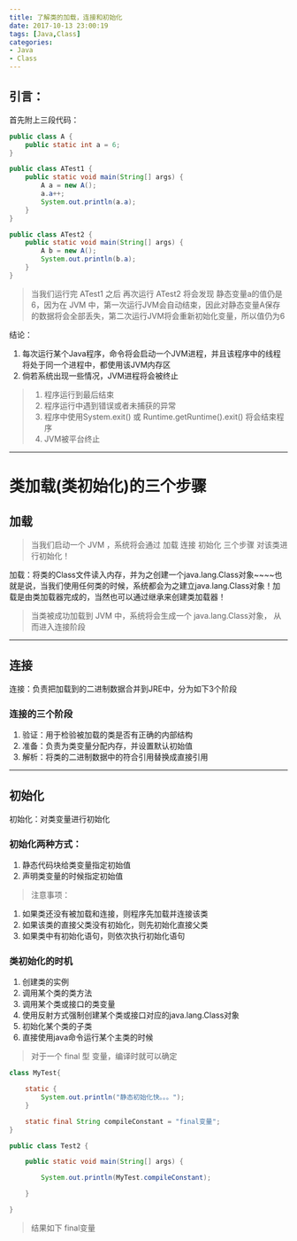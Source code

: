 ```yaml
---
title: 了解类的加载，连接和初始化
date: 2017-10-13 23:00:19
tags: [Java,Class]
categories:
- Java
- Class
---
```



## 引言：

首先附上三段代码：

```Java
public class A {
	public static int a = 6;
}
```

```Java
public class ATest1 {
	public static void main(String[] args) {
		A a = new A();
		a.a++;
		System.out.println(a.a);
	}
}
```

```Java
public class ATest2 {
	public static void main(String[] args) {
		A b = new A();
		System.out.println(b.a);
	}
}
```

> 当我们运行完 ATest1 之后 再次运行 ATest2 将会发现 静态变量a的值仍是6，因为在 JVM 中，第一次运行JVM会自动结束，因此对静态变量A保存的数据将会全部丢失，第二次运行JVM将会重新初始化变量，所以值仍为6

结论：
1. 每次运行某个Java程序，命令将会启动一个JVM进程，并且该程序中的线程将处于同一个进程中，都使用该JVM内存区
2. 倘若系统出现一些情况，JVM进程将会被终止
> 1. 程序运行到最后结束
> 2. 程序运行中遇到错误或者未捕获的异常
> 3. 程序中使用System.exit() 或 Runtime.getRuntime().exit() 将会结束程序
> 4. JVM被平台终止

<!-- more -->
------

# 类加载(类初始化)的三个步骤

## 加载
> 当我们启动一个 JVM ，系统将会通过 加载 连接 初始化 三个步骤 对该类进行初始化！

加载：将类的Class文件读入内存，并为之创建一个java.lang.Class对象~~~~也就是说，当我们使用任何类的时候，系统都会为之建立java.lang.Class对象！加载是由类加载器完成的，当然也可以通过继承来创建类加载器！



> 当类被成功加载到 JVM 中，系统将会生成一个 java.lang.Class对象， 从而进入连接阶段

------------


## 连接
连接：负责把加载到的二进制数据合并到JRE中，分为如下3个阶段

### 连接的三个阶段
1. 验证：用于检验被加载的类是否有正确的内部结构
2. 准备：负责为类变量分配内存，并设置默认初始值
3. 解析：将类的二进制数据中的符合引用替换成直接引用

--------


## 初始化
初始化：对类变量进行初始化

### 初始化两种方式：
1. 静态代码块给类变量指定初始值
2. 声明类变量的时候指定初始值


> 注意事项：
1. 如果类还没有被加载和连接，则程序先加载并连接该类
2. 如果该类的直接父类没有初始化，则先初始化直接父类
3. 如果类中有初始化语句，则依次执行初始化语句

### 类初始化的时机
1. 创建类的实例
2. 调用某个类的类方法
3. 调用某个类或接口的类变量
4. 使用反射方式强制创建某个类或接口对应的java.lang.Class对象
5. 初始化某个类的子类
6. 直接使用java命令运行某个主类的时候
> 对于一个 final 型 变量，编译时就可以确定

```Java
class MyTest{

	static {
		System.out.println("静态初始化快。。。");
	}

	static final String compileConstant = "final变量";
}

public class Test2 {

	public static void main(String[] args) {

		System.out.println(MyTest.compileConstant);

	}

}
```
> 结果如下
> final变量

